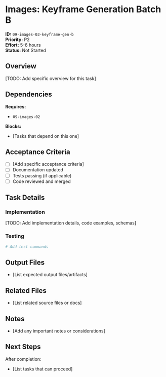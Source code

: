 # Images: Keyframe Generation Batch B

**ID:** `09-images-03-keyframe-gen-b`  
**Priority:** P2  
**Effort:** 5-6 hours  
**Status:** Not Started

## Overview

[TODO: Add specific overview for this task]

## Dependencies

**Requires:**
- `09-images-02`

**Blocks:**
- [Tasks that depend on this one]

## Acceptance Criteria

- [ ] [Add specific acceptance criteria]
- [ ] Documentation updated
- [ ] Tests passing (if applicable)
- [ ] Code reviewed and merged

## Task Details

### Implementation

[TODO: Add implementation details, code examples, schemas]

### Testing

```bash
# Add test commands
```

## Output Files

- [List expected output files/artifacts]

## Related Files

- [List related source files or docs]

## Notes

- [Add any important notes or considerations]

## Next Steps

After completion:
- [List tasks that can proceed]
